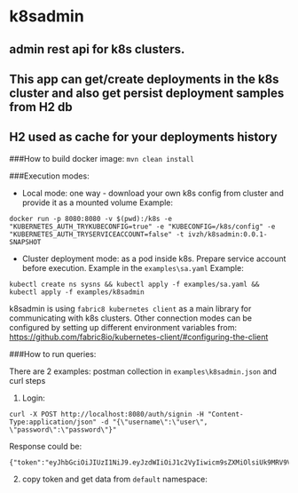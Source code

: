 # k8sadmin

## admin rest api for k8s clusters.
## This app can get/create deployments in the k8s cluster and also get persist deployment samples from H2 db
## H2 used as cache for your deployments history

###How to build docker image: 
`mvn clean install`

###Execution modes:
- Local mode: one way - download your own k8s config from cluster and provide it as a mounted volume
Example:
```
docker run -p 8080:8080 -v $(pwd):/k8s -e "KUBERNETES_AUTH_TRYKUBECONFIG=true" -e "KUBECONFIG=/k8s/config" -e "KUBERNETES_AUTH_TRYSERVICEACCOUNT=false" -t ivzh/k8sadmin:0.0.1-SNAPSHOT
```

- Cluster deployment mode: as a pod inside k8s. Prepare service account before execution. Example in the `examples\sa.yaml`
Example:
```
kubectl create ns sysns && kubectl apply -f examples/sa.yaml && kubectl apply -f examples/k8sadmin
```

k8sadmin is using `fabric8 kubernetes client` as a main library for communicating with k8s clusters. 
Other connection modes can be configured by setting up different environment variables from: https://github.com/fabric8io/kubernetes-client/#configuring-the-client

###How to run queries:

There are 2 examples: postman collection in `examples\k8sadmin.json` and curl steps

1) Login:
``` 
curl -X POST http://localhost:8080/auth/signin -H "Content-Type:application/json" -d "{\"username\":\"user\", \"password\":\"password\"}"
```

Response could be: 
```
{"token":"eyJhbGciOiJIUzI1NiJ9.eyJzdWIiOiJ1c2VyIiwicm9sZXMiOlsiUk9MRV9VU0VSIl0sImlhdCI6MTU3OTA5ODYyNSwiZXhwIjoxNTc5MTAyMjI1fQ.ze3DdiF4kUqHMBx6DPl1BKStzKgnlTHl4mk0tMyUPgM"}
```

2) copy token and get data from `default` namespace:
```

```